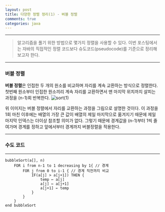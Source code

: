 ```yaml
---
layout: post
title: 다양한 정렬 정리(1) - 버블 정렬
comments: true
categories: java
---
```

- - -
> 알고리즘을 풀기 위한 방법으로 몇가지 정렬을 사용할 수 있다.
> 이번 포스팅에서는 자바의 직접적인 정렬 코드보다 슈도코드(pseudocode)를 기준으로 정리해보고자 한다.

- - -

### 버블 정렬

**버블 정렬**은 인접한 두 개의 원소를 비교하며 자리를 계속 교환하는 방식으로 정렬한다.
첫번째 원소부터 인접한 원소끼리 계속 자리를 교환하면서 맨 마지막 위치까지 살피는 과정을 (n-1)회 반복한다.
![sort(1)](https://user-images.githubusercontent.com/39397110/109970975-0aa31580-7d39-11eb-9826-cb904cf04290.png)

위 이미지는 버블 정렬에서 자리를 교환하는 과정을 그림으로 설명한 것이다.
이 과정을 1회 마친 이후에는 배열의 가장 큰 값이 배열의 제일 마지막으로 옮겨지기 때문에 제일 마지막 인덱스는 더이상 참조할 의미가 없다. 그렇기 때문에 경계값을 (n-1)부터 1씩 줄여가며 경계를 정하고 앞에서부터 경계까지 버블정렬을 적용한다.

- - -
### 수도 코드 
- - -

```
bubbleSort(a[], n)
    FOR i from n-1 to 1 decreasing by 1{ // 경계 
        FOR j from 0 to i-1 { // 경계 직전까지 비교
            IF(a[j] > a[j+1]) THEN {
                temp ← a[j]
                a[j] ← a[j+1]
                a[j+1] ← temp
            }
        }
    }
end bubbleSort
```